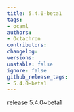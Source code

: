 ```yaml
---
title: 5.4.0-beta1
tags:
- ocaml
authors:
- Octachron
contributors:
changelog:
versions:
unstable: false
ignore: false
github_release_tags:
- 5.4.0-beta1
---
```


<p>release 5.4.0~beta1</p>
